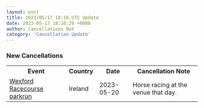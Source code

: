 ```yaml
---
layout: post
title: 2023/05/17 18:16 UTC Update
date: 2023-05-17 18:16:29 +0000
author: Cancellations Bot
category: 'Cancellation Update'
---
```


<h3>New Cancellations</h3>
<div class='hscrollable'>
<table style='width: 100%'>
    <tr>
        <th>Event</th>
        <th>Country</th>
        <th>Date</th>
        <th>Cancellation Note</th>
    </tr>
    <tr>
        <td><a href="https://www.parkrun.ie/wexfordracecourse">Wexford Racecourse parkrun</a></td>
        <td>Ireland</td>
        <td>2023-05-20</td>
        <td>Horse racing at the venue that day.</td>
    </tr>
</table>
</div>
